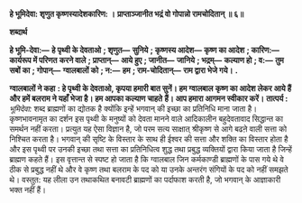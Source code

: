 **हे भूमिदेवा: शृणुत कृष्णस्यादेशकारिण: ।** **प्राप्ताञ्जानीत भद्रं वो गोपान्नो रामचोदितान् ॥ ६॥** 

**शब्दार्थ** 

**हे भूमि-देवा:—** **हे पृथ्वी के देवताओ** **; शृणुत—** **सुनिये** **; कृष्णस्य आदेश—** **कृष्ण का आदेश** **; कारिण:—** **कार्यरूप में परिणत** **करने वाले** **; प्राप्तान्—** **आये हुए** **; जानीत—** **जानिये** **; भद्रम्—** **कल्याण हो** **; व:—** **तुम सबों का** **; गोपान्—** **ग्वालबालों को** **; न:—** **हम** **; राम-चोदितान्—** **राम द्वारा भेजे गये।** **.** 

**ग्वालबालों ने कहा** **: हे पृथ्वी के देवताओ, कृपया हमारी बात सुनें। हम ग्वालबाल** **कृष्ण का आदेश लेकर आये हैं और हमें बलराम ने यहाँ भेजा है। हम आपका कल्याण चाहते** **हैं। आप हमारा आगमन स्वीकार करें।** **तात्पर्य :** *भूमिदेवा:* शब्द ब्राह्मणों का द्योतक है क्योंकि इन्हें भगवान् की इच्छा का प्रतिनिधि माना जाता है। कृष्णभावनामृत का दर्शन इस पृथ्वी के मनुष्यों को देवता मानने वाले आदिकालीन बहुदेवतावाद सिद्धान्त का समर्थन नहीं करता। प्रत्युत यह ऐसा विज्ञान है, जो परम सत्य साक्षात् श्रीकृष्ण से आगे बढऩे वाली सत्ता को निश्चित करता है। भगवान् की सृष्टि के विस्तार के साथ ही ईश्वर की सत्ता और शक्ति का विस्तार होता है और इस पृथ्वी पर उनकी इच्छा तथा सत्ता का प्रतिनिधित्व शुद्ध तथा प्रबुद्ध व्यक्तियों द्वारा किया जाता है जिन्हें ब्राह्मण कहते हैं। इस वृत्तान्त से स्पष्ट हो जाता है कि ग्वालबाल जिन कर्मकाण्डी ब्राह्मणों के पास गये थे वे ठीक से प्रबुद्ध नहीं थे और वे कृष्ण तथा बलराम के पद को या उनके अन्तरंग संगियों के पद को नहीं समझते थे। वस्तुत: यह लीला उन तथाकथित बनावटी ब्राह्मणों का पर्दाफाश करती है, जो भगवान् के आज्ञाकारी भक्त नहीं हैं।  